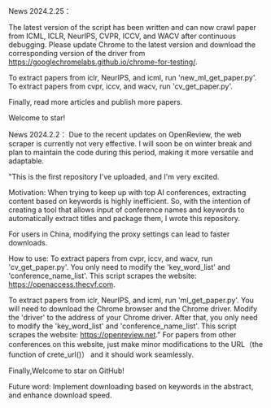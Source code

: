 News  2024.2.25：

The latest version of the script has been written and can now crawl paper from ICML, ICLR, NeurIPS, CVPR, ICCV, and WACV after continuous debugging. Please update Chrome to the latest version and download the corresponding version of the driver from https://googlechromelabs.github.io/chrome-for-testing/.

To extract papers from iclr, NeurIPS, and icml, run 'new_ml_get_paper.py'. To extract papers from cvpr, iccv, and wacv, run 'cv_get_paper.py'. 

Finally, read more articles and publish more papers.

Welcome to star!











News  2024.2.2：
Due to the recent updates on OpenReview, the web scraper is currently not very effective. I will soon be on winter break and plan to maintain the code during this period, making it more versatile and adaptable.

"This is the first repository I've uploaded, and I'm very excited.

Motivation:
When trying to keep up with top AI conferences, extracting content based on keywords is highly inefficient. So, 
with the intention of creating a tool that allows input of conference names and keywords to automatically extract titles and package them, I wrote this repository.

For users in China, modifying the proxy settings can lead to faster downloads.

How to use:
To extract papers from cvpr, iccv, and wacv, run 'cv_get_paper.py'. You only need to modify the 'key_word_list' and 'conference_name_list'. 
This script scrapes the website: https://openaccess.thecvf.com.

To extract papers from iclr, NeurIPS, and icml, run 'ml_get_paper.py'. You will need to download the Chrome browser and the Chrome driver. 
Modify the 'driver' to the address of your Chrome driver. After that, you only need to modify the 'key_word_list' and 'conference_name_list'.
This script scrapes the website: https://openreview.net."  For papers from other conferences on this website, just make minor modifications to
the URL（the function of crete_url()） and it should work seamlessly.

Finally,Welcome to star on GitHub!

Future word:
Implement downloading based on keywords in the abstract, and enhance download speed.

